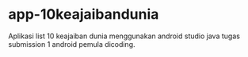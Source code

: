 # app-10keajaibandunia
Aplikasi list 10 keajaiban dunia menggunakan android studio java tugas submission 1 android pemula dicoding.
